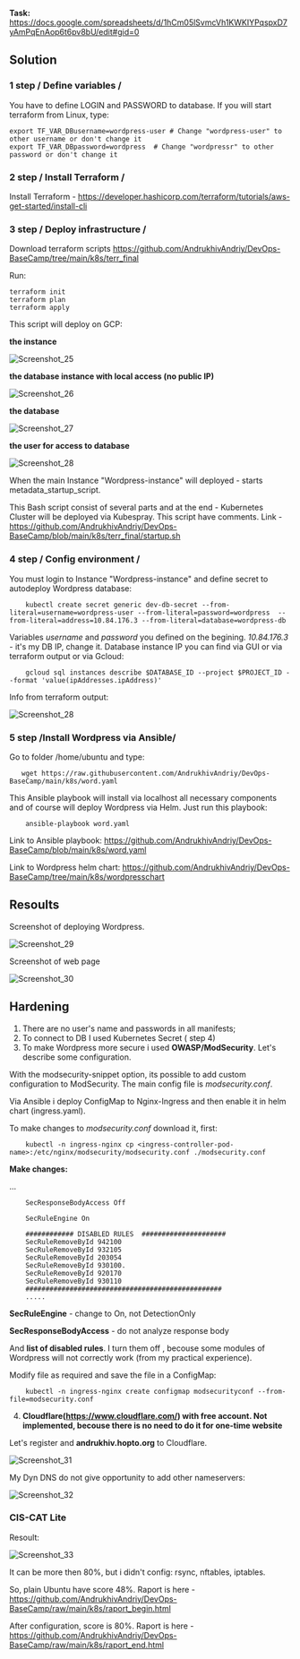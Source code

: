 **Task:** https://docs.google.com/spreadsheets/d/1hCm05lSvmcVh1KWKIYPqspxD7yAmPqEnAop6t6pv8bU/edit#gid=0

## Solution

### 1 step / Define variables /

You have to define LOGIN and PASSWORD to database. If you will start terraform from Linux, type:

    export TF_VAR_DBusername=wordpress-user # Change "wordpress-user" to other username or don't change it 
    export TF_VAR_DBpassword=wordpress  # Change "wordpressr" to other password or don't change it 
    
    
### 2 step / Install Terraform /

Install Terraform - https://developer.hashicorp.com/terraform/tutorials/aws-get-started/install-cli

### 3 step / Deploy infrastructure /

Download terraform scripts https://github.com/AndrukhivAndriy/DevOps-BaseCamp/tree/main/k8s/terr_final

Run:

    terraform init
    terraform plan
    terraform apply
    
This script will deploy on GCP: 

**the instance**

![Screenshot_25](https://user-images.githubusercontent.com/79985930/219436459-28cc7e47-8ae9-4d6b-b093-42d46f7d9578.png)

**the database instance with local access (no public IP)**

![Screenshot_26](https://user-images.githubusercontent.com/79985930/219436997-bbbf905d-91d8-4180-a7fc-31c6f6e8a692.png)

**the database**

![Screenshot_27](https://user-images.githubusercontent.com/79985930/219437397-f39a88f9-d041-4dbb-bc99-3dfa8f340bae.png)

**the user for access to database**

![Screenshot_28](https://user-images.githubusercontent.com/79985930/219437613-bb30ab3a-74e0-499e-a2a6-a704ed83308b.png)

When the main Instance "Wordpress-instance" will deployed - starts metadata_startup_script.

This Bash script consist of several parts and at the end - Kubernetes Cluster will be deployed via Kubespray. This script have comments. Link - https://github.com/AndrukhivAndriy/DevOps-BaseCamp/blob/main/k8s/terr_final/startup.sh

### 4 step / Config environment /

You must login to Instance "Wordpress-instance" and define secret to autodeploy Wordpress database:

        kubectl create secret generic dev-db-secret --from-literal=username=wordpress-user --from-literal=password=wordpress  --from-literal=address=10.84.176.3 --from-literal=database=wordpress-db
        
Variables *username* and *password* you defined on the begining. *10.84.176.3* - it's my DB IP, change it. Database instance IP you can find via GUI or via terraform output or via Gcloud:

        gcloud sql instances describe $DATABASE_ID --project $PROJECT_ID --format 'value(ipAddresses.ipAddress)'
        
Info from terraform output:

 ![Screenshot_28](https://user-images.githubusercontent.com/79985930/219589449-a2f8a166-d7b0-4c68-860d-be05cedb1d2d.png) 
 
 
### 5 step /Install Wordpress via Ansible/

Go to folder /home/ubuntu and type:

       wget https://raw.githubusercontent.com/AndrukhivAndriy/DevOps-BaseCamp/main/k8s/word.yaml

This Ansible playbook will install via localhost all necessary components and of course will deploy Wordpress via Helm. Just run this playbook:

        ansible-playbook word.yaml
        
Link to Ansible playbook: https://github.com/AndrukhivAndriy/DevOps-BaseCamp/blob/main/k8s/word.yaml

Link to Wordpress helm chart:  https://github.com/AndrukhivAndriy/DevOps-BaseCamp/tree/main/k8s/wordpresschart

## Resoults

Screenshot of deploying Wordpress. 

![Screenshot_29](https://user-images.githubusercontent.com/79985930/219874196-44f30617-5927-47a5-be00-24e3e644c8bc.png)

Screenshot of web page

![Screenshot_30](https://user-images.githubusercontent.com/79985930/219874353-8733fdb3-affd-45d9-9e28-a5bfad2c75f0.png)

## Hardening

1. There are no user's name and passwords in all manifests;
2. To connect to DB I used Kubernetes Secret ( step 4)
3. To make Wordpress more secure i used **OWASP/ModSecurity**. Let's describe some configuration.

With the modsecurity-snippet option, its possible to add custom configuration to ModSecurity. The main config file is *modsecurity.conf*. 

Via Ansible i deploy ConfigMap to Nginx-Ingress and then enable it in helm chart (ingress.yaml). 

To make changes to *modsecurity.conf* download it, first:

        kubectl -n ingress-nginx cp <ingress-controller-pod-name>:/etc/nginx/modsecurity/modsecurity.conf ./modsecurity.conf
        
**Make changes:**

...

        SecResponseBodyAccess Off

        SecRuleEngine On

        ############ DISABLED RULES  #####################
        SecRuleRemoveById 942100
        SecRuleRemoveById 932105
        SecRuleRemoveById 203054
        SecRuleRemoveById 930100.
        SecRuleRemoveById 920170
        SecRuleRemoveById 930110
        #################################################
        .....

**SecRuleEngine** - change to On, not DetectionOnly

**SecResponseBodyAccess** - do not analyze response body

And **list of disabled rules**. I turn them off , becouse some modules of Wordpress will not correctly work (from my practical experience). 

Modify file as required and save the file in a ConfigMap:

        kubectl -n ingress-nginx create configmap modsecurityconf --from-file=modsecurity.conf

4. **Cloudflare(https://www.cloudflare.com/) with free account. Not implemented, becouse there is no need to do it for one-time website**

Let's register and **andrukhiv.hopto.org** to Cloudflare.

![Screenshot_31](https://user-images.githubusercontent.com/79985930/219876254-7f748694-056d-44cf-8ebe-5ee494f0ad93.png)

My Dyn DNS do not give opportunity to add other nameservers:

![Screenshot_32](https://user-images.githubusercontent.com/79985930/219876724-66b642bf-cb84-49f6-89ba-98a8bfdc4061.png)

### CIS-CAT Lite

Resoult:

![Screenshot_33](https://user-images.githubusercontent.com/79985930/219966919-eb3fcf70-f909-47ef-8c74-4dcb44c12f2a.png)

It can be more then 80%, but i didn't config: rsync, nftables, iptables. 


So, plain Ubuntu have score 48%. Raport is here - https://github.com/AndrukhivAndriy/DevOps-BaseCamp/raw/main/k8s/raport_begin.html

After configuration, score is 80%. Raport is here - https://github.com/AndrukhivAndriy/DevOps-BaseCamp/raw/main/k8s/raport_end.html
 

